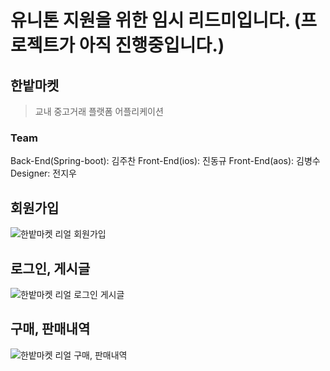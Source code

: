 # 유니톤 지원을 위한 임시 리드미입니다. (프로젝트가 아직 진행중입니다.)
## 한밭마켓

> 교내 중고거래 플랫폼 어플리케이션

### Team
Back-End(Spring-boot): 김주찬
Front-End(ios): 진동규
Front-End(aos): 김병수
Designer: 전지우

## 회원가입

![한밭마켓 리얼 회원가입](https://github.com/Hanbat-Market/HB_MARKET-SERVER/assets/101490157/1f836cff-48e4-4c55-aa8d-2d30dc712e32)

## 로그인, 게시글

![한밭마켓 리얼 로그인 게시글](https://github.com/Hanbat-Market/HB_MARKET-SERVER/assets/101490157/127eb0e3-6234-49d5-9ce5-c320b75eb7c5)

## 구매, 판매내역 

![한밭마켓 리얼 구매, 판매내역](https://github.com/Hanbat-Market/HB_MARKET-SERVER/assets/101490157/07e312e7-56dd-4a0d-8e09-80a795812eb1)
